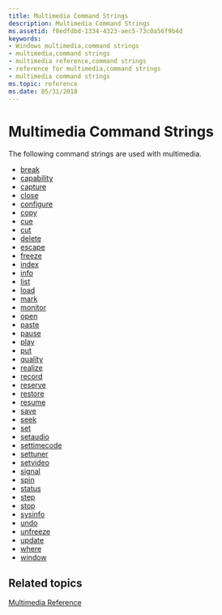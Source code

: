 ```yaml
---
title: Multimedia Command Strings
description: Multimedia Command Strings
ms.assetid: f8edfdbd-1334-4323-aec5-73c0a56f9b4d
keywords:
- Windows multimedia,command strings
- multimedia,command strings
- multimedia reference,command strings
- reference for multimedia,command strings
- multimedia command strings
ms.topic: reference
ms.date: 05/31/2018
---
```


# Multimedia Command Strings

The following command strings are used with multimedia.

-   [break](break.md)
-   [capability](capability.md)
-   [capture](capture.md)
-   [close](close.md)
-   [configure](configure.md)
-   [copy](copy.md)
-   [cue](cue.md)
-   [cut](cut.md)
-   [delete](delete.md)
-   [escape](escape.md)
-   [freeze](freeze.md)
-   [index](./windows-multimedia-start-page.md)
-   [info](info.md)
-   [list](list.md)
-   [load](load.md)
-   [mark](mark.md)
-   [monitor](monitor.md)
-   [open](open.md)
-   [paste](paste.md)
-   [pause](pause.md)
-   [play](play.md)
-   [put](put.md)
-   [quality](quality.md)
-   [realize](realize.md)
-   [record](record.md)
-   [reserve](reserve.md)
-   [restore](restore.md)
-   [resume](resume.md)
-   [save](save.md)
-   [seek](seek.md)
-   [set](set.md)
-   [setaudio](setaudio.md)
-   [settimecode](settimecode.md)
-   [settuner](settuner.md)
-   [setvideo](setvideo.md)
-   [signal](signal.md)
-   [spin](spin.md)
-   [status](status.md)
-   [step](step.md)
-   [stop](stop.md)
-   [sysinfo](sysinfo.md)
-   [undo](undo.md)
-   [unfreeze](unfreeze.md)
-   [update](update.md)
-   [where](where.md)
-   [window](window.md)

## Related topics

<dl> <dt>

[Multimedia Reference](multimedia-reference.md)
</dt> </dl>

 

 
